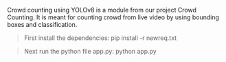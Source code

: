 Crowd counting using YOLOv8 is a module from our project Crowd Counting. It is meant for counting crowd from live video by using bounding boxes and classification.
>First install the dependencies: pip install -r newreq.txt

>Next run the python file app.py: python app.py

